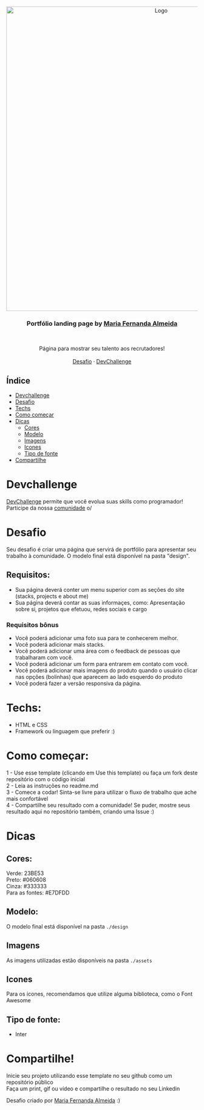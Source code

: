<br />
<p align="center">
    <img src="https://user-images.githubusercontent.com/50887367/100883923-a6e62380-348f-11eb-9b2b-bd6ba903c488.png" alt="Logo" width="800">

  <h3 align="center">Portfólio landing page by <a href="https://www.linkedin.com/in/maria-fernanda-almeida-oliveira-882944187/">Maria Fernanda Almeida</a></h3>
 <br />
  <p align="center">
    Página para mostrar seu talento aos recrutadores!
       <br />
    <br />
    <a href="https://github.com/devchallenge-io/one-landing-page">Desafio</a>
    ·
    <a href="https://www.devchallenge.com.br/">DevChallenge</a>
  </p>
</p>

## Índice

* [Devchallenge](#devchallenge) 
* [Desafio](#desafio)
* [Techs](#techs)
* [Como começar](#como-começar)
* [Dicas](#dicas)  
  * [Cores](#cores)
  * [Modelo](#modelo)
  * [Imagens](#imagens)
  * [Icones](#icones)
  * [Tipo de fonte](#tipo-de-fonte)
* [Compartilhe](#compartilhe)

# Devchallenge
<a href="https://devchallenge.now.sh/"> DevChallenge</a> permite que você evolua suas skills como programador! Participe da nossa <a href="https://discord.gg/yvYXhGj">comunidade</a> o/

# Desafio
Seu desafio é criar uma página que servirá de portfólio para apresentar seu trabalho à comunidade. O modelo final está disponível na pasta "design".

## Requisitos:
- Sua página deverá conter um menu superior com as seções do site (stacks, projects e about me)<br>
- Sua página deverá contar as suas informaçes, como: Apresentação sobre si, projetos que efetuou, redes sociais e cargo<br>

### Requisitos bônus
- Você poderá adicionar uma foto sua para te conhecerem melhor.
- Você poderá adicionar mais stacks.
- Você poderá adicionar uma área com o feedback de pessoas que trabalharam com você.
- Você poderá adicionar um form para entrarem em contato com você.
- Você poderá adicionar mais imagens do produto quando o usuário clicar nas opções (bolinhas) que aparecem ao lado esquerdo do produto
- Você poderá fazer a versão responsiva da página.

# Techs: 
- HTML e CSS
- Framework ou linguagem que preferir :)

# Como começar:
1 - Use esse template (clicando em Use this template) ou faça um fork deste repositório com o código inicial<br>
2 - Leia as instruções no readme.md<br>
3 - Comece a codar! Sinta-se livre para utilizar o fluxo de trabalho que ache mais confortável<br>
4 - Compartilhe seu resultado com a comunidade! Se puder, mostre seus resultado aqui no repositório também, criando uma Issue :)<br>

# Dicas

## Cores:
Verde: 23BE53<br>
Preto: #060608<br>
Cinza: #333333<br>
Para as fontes: #E7DFDD

## Modelo:
O modelo final está disponível na pasta `./design`

## Imagens
As imagens utilizadas estão disponíveis na pasta `./assets`

## Icones
Para os ícones, recomendamos que utilize alguma biblioteca, como o Font Awesome

## Tipo de fonte:
- Inter

# Compartilhe!
Inicie seu projeto utilizando esse template no seu github como um repositório público<br>
Faça um print, gif ou vídeo e compartilhe o resultado no seu Linkedin<br>

Desafio criado por  <a href="https://www.linkedin.com/in/maria-fernanda-almeida-oliveira-882944187/">Maria Fernanda Almeida</a> :)
